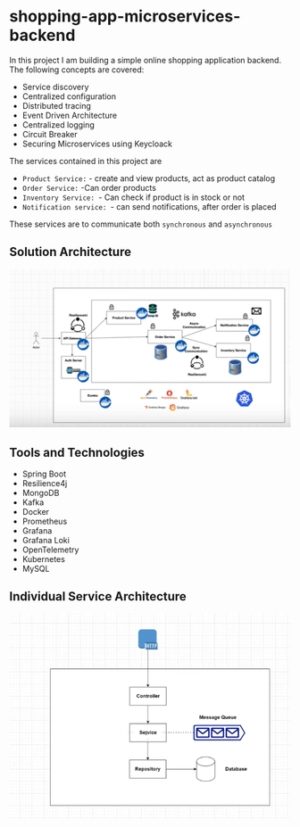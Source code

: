 # shopping-app-microservices-backend
In this project I am building a simple online shopping application backend. The following concepts are covered:
+ Service discovery
+ Centralized configuration
+ Distributed tracing
+ Event Driven Architecture
+ Centralized logging
+ Circuit Breaker
+ Securing Microservices using Keycloack

The services contained in this project are
+ `Product Service:` - create and view products, act as product catalog
+ `Order Service:` -Can order products
+ `Inventory Service: `- Can check if product is in stock or not
+ `Notification service: `- can send notifications, after order is placed

These services are to communicate both `synchronous` and `asynchronous`

## Solution Architecture
![Architecture](./drawings/Architecture.PNG)

## Tools and Technologies
+ Spring Boot
+ Resilience4j
+ MongoDB
+ Kafka
+ Docker
+ Prometheus
+ Grafana
+ Grafana Loki
+ OpenTelemetry
+ Kubernetes
+ MySQL

## Individual Service Architecture
![Product Service](./drawings/service.PNG)

